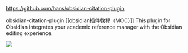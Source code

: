 https://github.com/hans/obsidian-citation-plugin

obsidian-citation-plugin [[obsidian插件教程（MOC）]]
This plugin for Obsidian integrates your academic reference manager with the Obsidian editing experience.


![](https://private-chenyongda.oss-cn-beijing.aliyuncs.com/img/20201210085336.png)
